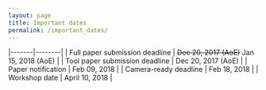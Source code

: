 ```yaml
---
layout: page
title: Important dates
permalink: /important_dates/
---
```


|-------|--------|
| Full paper submission deadline | ~~Dec 20, 2017 (AoE)~~ Jan 15, 2018 (AoE) |
| Tool paper submission deadline | Dec 20, 2017 (AoE) |
| Paper notification | Feb 09, 2018 |
| Camera-ready deadline | Feb 18, 2018 |
| Workshop date | April 10, 2018 |

<style>
table{
border-collapse: collapse;
border-spacing: 0;
border:1px solid #000000;
}

th{
border:1px solid #000000;
}

td{
border:1px solid #000000;
padding: 5px;
}
</style>
